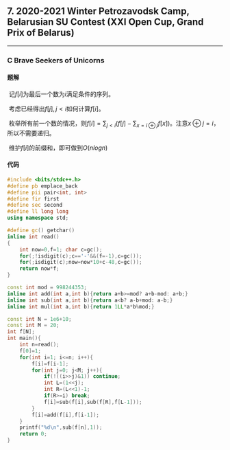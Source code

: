 ## 7. 2020-2021 Winter Petrozavodsk Camp, Belarusian SU Contest (XXI Open Cup, Grand Prix of Belarus)

---

### C Brave Seekers of Unicorns

#### 题解

​	记$f[i]$为最后一个数为$i$满足条件的序列。

​	考虑已经得出$f[j],j<i$如何计算$f[i]$。

​	枚举所有前一个数的情况，则$f[i]=\sum _{j<i}(f[j]-\sum_{x=i\oplus j}f[x])$。注意$x\oplus j=i$，所以不需要递归。

​	维护$f[i]$的前缀和，即可做到$O(nlogn)$

#### 代码

```c++
#include <bits/stdc++.h>
#define pb emplace_back
#define pii pair<int, int>
#define fir first
#define sec second
#define ll long long
using namespace std;

#define gc() getchar()
inline int read()
{
    int now=0,f=1; char c=gc();
    for(;!isdigit(c);c=='-'&&(f=-1),c=gc());
    for(;isdigit(c);now=now*10+c-48,c=gc());
    return now*f;
}

const int mod = 998244353;
inline int add(int a,int b){return a+b>=mod? a+b-mod: a+b;}
inline int sub(int a,int b){return a<b? a-b+mod: a-b;}
inline int mul(int a,int b){return 1LL*a*b%mod;}

const int N = 1e6+10;
const int M = 20;
int f[N];
int main(){
    int n=read();
    f[0]=1;
    for(int i=1; i<=n; i++){
        f[i]=f[i-1];
        for(int j=0; j<M; j++){
            if(!((i>>j)&1)) continue;
            int L=(1<<j);
            int R=(L<<1)-1;
            if(R>=i) break;
            f[i]=sub(f[i],sub(f[R],f[L-1]));
        }
        f[i]=add(f[i],f[i-1]);
    }
    printf("%d\n",sub(f[n],1));
    return 0;
}
```